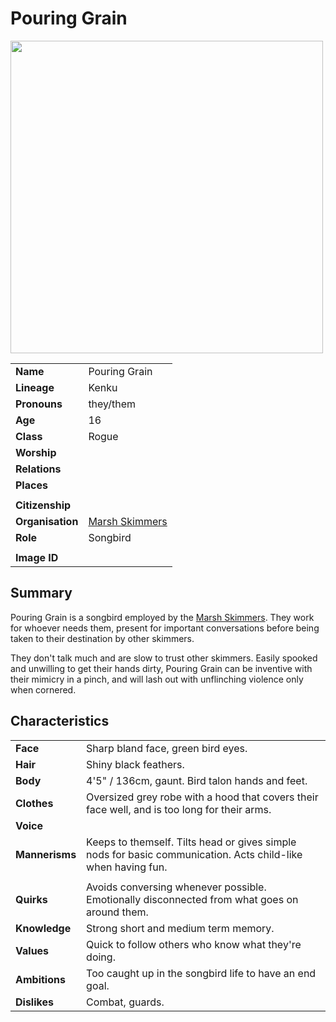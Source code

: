 # Pouring Grain

<img src="https://raw.githubusercontent.com/jesskelsall/astarus-images/main/characters/portraits/imageid.png" height="500" />

|||
| --- | --- |
| **Name** | Pouring Grain | character.3
| **Lineage** | Kenku |
| **Pronouns** | they/them |
| **Age** | 16 |
| **Class** | Rogue |
| **Worship** | |
| **Relations** | |
| **Places** | |
|||
| **Citizenship** | |
| **Organisation** | [Marsh Skimmers](../organisations/marsh-skimmers.md) |
| **Role** | Songbird |
|||
| **Image ID** | |

## Summary

Pouring Grain is a songbird employed by the [Marsh Skimmers](../organisations/marsh-skimmers.md). They work for whoever needs them, present for important conversations before being taken to their destination by other skimmers.

They don't talk much and are slow to trust other skimmers. Easily spooked and unwilling to get their hands dirty, Pouring Grain can be inventive with their mimicry in a pinch, and will lash out with unflinching violence only when cornered.

## Characteristics

| | |
| --- | --- |
| **Face** | Sharp bland face, green bird eyes. | characteristics.2
| **Hair** | Shiny black feathers. |
| **Body** | 4'5" / 136cm, gaunt. Bird talon hands and feet. |
| **Clothes** | Oversized grey robe with a hood that covers their face well, and is too long for their arms. |
| **Voice** | |
| **Mannerisms** | Keeps to themself. Tilts head or gives simple nods for basic communication. Acts child-like when having fun. |
| | |
| **Quirks** | Avoids conversing whenever possible. Emotionally disconnected from what goes on around them. |
| **Knowledge** | Strong short and medium term memory. |
| **Values** | Quick to follow others who know what they're doing. |
| **Ambitions** | Too caught up in the songbird life to have an end goal. |
| **Dislikes** | Combat, guards. |
